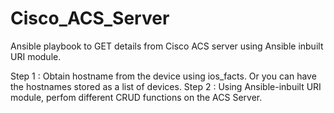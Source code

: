 # Cisco_ACS_Server
Ansible playbook to GET details from Cisco ACS server using Ansible inbuilt URI module.

Step 1 : Obtain hostname from the device using ios_facts. Or you can have the hostnames stored as a list of devices.
Step 2 : Using Ansible-inbuilt URI module, perfom different CRUD functions on the ACS Server.
